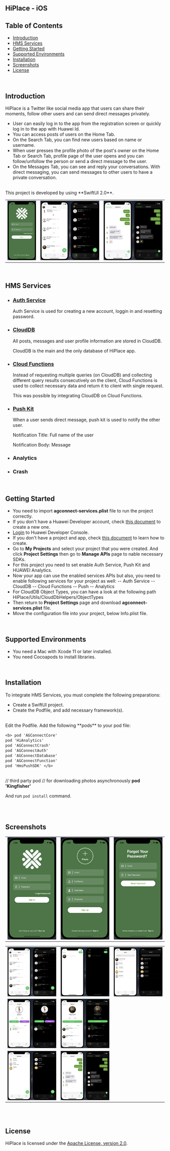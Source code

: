## HiPlace - iOS

## Table of Contents

 * [Introduction](#introduction)
 * [HMS Services](#hms-services)
 * [Getting Started](#getting-started)
 * [Supported Environments](#supported-environments)
 * [Installation](#installation)
 * [Screenshots](#screenshots)
 * [License](#license)
 
</br>

## Introduction

HiPlace is a Twitter like social media app that users can share their moments, follow other users and can send direct messages privately.

* User can easily log in to the app from the registration screen or quickly log in to the app with Huawei Id.
* You can access posts of users on the Home Tab. 
* On the Search Tab, you can find new users based on name or username.
* When user presses the profile photo of the post's owner on the Home Tab or Search Tab, profile page of the user opens and you can follow/unfollow the person or send a direct message to the user.
*  On the Messages Tab, you can see and reply your conversations. With direct messaging, you can send messages to other users to have a private conversation.
</br>
This project is developed by using **SwiftUI 2.0**.
</br>

<table width=1300>
  <tr>
    <td>
   <img src="screenshots/login.png">
</td>
  <td>   
    <img src="screenshots/homepage.png">
</td>
      <td>   
    <img src="screenshots/chat.png">
</td>
  </tr>
</table>

</br>

## HMS Services

* <h3><u>Auth Service</u></h3>  
  Auth Service is used for creating a new account, loggin in and resetting password.
  
* <h3><u>CloudDB</u></h3>  
  All posts, messages and user profile information are stored in CloudDB.

  CloudDB is the main and the only database of HiPlace app.

* <h3><u>Cloud Functions</u></h3>  
  
   Instead of requesting multiple queries (on CloudDB) and collecting different query results consecutively on the client, Cloud Functions is used to collect necessary data and return it to client with single request. 
   
   This was possible  by integrating CloudDB  on Cloud Functions.
   
* <h3><u>Push Kit</u></h3>  
   When a user sends direct message, push kit is used to notify the other user.
   
     Notification Title: Full name of the user
   
     Notification Body: Message
  
* <h3>Analytics</h3>  

* <h3>Crash</h3>  

  </br>
## Getting Started

* You need to import <b>agconnect-services.plist</b> file to run the project correctly.
* If you don't have a Huawei Developer account, check <a href="https://developer.huawei.com/consumer/en/doc/start/10104" target="_blank">this document</a> to create a new one.
* <a href="https://developer.huawei.com/consumer/en/console" target="_blank">Login</a> to Huawei Developer Console.
* If you don't have a project and app, check <a href="https://developer.huawei.com/consumer/en/doc/distribution/app/agc-create_app" target="_blank">this document</a> to learn how to create.
* Go to <b>My Projects</b> and select your project that you were created. And click <b>Project Settings</b> then go to <b>Manage APIs</b> page to nable necessary SDKs.
* For this project you need to set enable Auth Service, Push Kit and HUAWEI Analytics.
* Now your app can use the enabled services APIs but also, you need to enable following services for your project as well:
-- Auth Service
-- CloudDB
-- Cloud Functions
-- Push
-- Analytics
* For CloudDB Object Types, you can have a look at the following path HiPlace/Utils/CloudDbHelpers/ObjectTypes
* Then return to <b>Project Settings</b> page and download <b>agconnect-services.plist</b> file.
* Move the configuration file into your project, below Info.plist file.

</br>

## Supported Environments

* You need a Mac with Xcode 11 or later installed.
* You need Cocoapods to install libraries.

</br>

## Installation

To integrate HMS Services, you must complete the following preparations:
*   Create a SwiftUI project.
*   Create the Podfile, and add necessary framework(s).
</br>
Edit the Podfile.
Add the following **pods** to your pod file:
</br>

    <b> pod 'AGConnectCore'
    pod 'HiAnalytics'
    pod 'AGConnectCrash'
    pod 'AGConnectAuth'
    pod 'AGConnectDatabase'
    pod 'AGConnectFunction'
    pod 'HmsPushSDK' </b>
  <br/>
  // third party pod
  //  for downloading photos asynchronously
<b>  pod 'Kingfisher' </b>
</br>

And run `pod install` command.

</br>
</br>

## Screenshots
<table  width= 700>
  <tr>
<td >
   <img src="screenshots/login.png">
</td>
  <td>   
    <img src="screenshots/register.png">
</td>
    <td>   
    <img src="screenshots/forgot_password.png">
</td>
  </tr>
  </table>
  
  <table width= 1400>
<tr>
<td>
   <img src="screenshots/homepage.png">
</td>
  <td>   
    <img src="screenshots/new_post.png">
</td>
    <td>   
    <img src="screenshots/search.png">
</td>
  </tr>
<tr>
  <td>
   <img src="screenshots/profile.png">
</td>
  <td>
   <img src="screenshots/profile_me.png">
</td>
</tr>
<tr>
  <td>
   <img src="screenshots/messages.png">
</td>
    <td>
   <img src="screenshots/chat.png">
</td>
</tr>
</table>

</br></br>
##  License

HiPlace is licensed under the [Apache License, version 2.0](http://www.apache.org/licenses/LICENSE-2.0).

